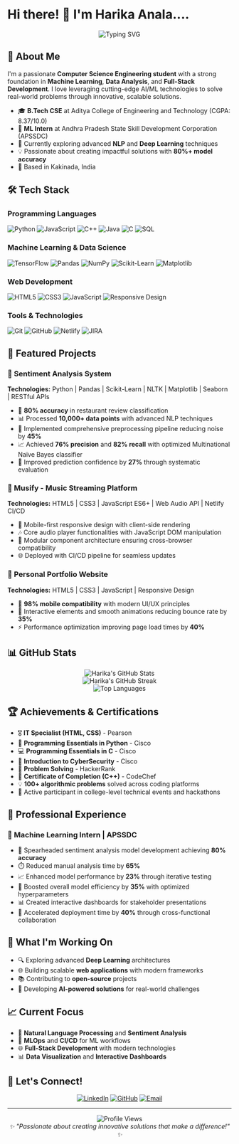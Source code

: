 # Hi there! 👋 I'm Harika Anala....

<div align="center">
  <img src="https://readme-typing-svg.herokuapp.com?font=Fira+Code&pause=1000&color=2E9BF7&center=true&vCenter=true&width=435&lines=Computer+Science+Engineering+Student;Machine+Learning+Enthusiast;Full-Stack+Developer;AI%2FML+Problem+Solver" alt="Typing SVG" />
</div>

## 🚀 About Me

I'm a passionate **Computer Science Engineering student** with a strong foundation in **Machine Learning**, **Data Analysis**, and **Full-Stack Development**. I love leveraging cutting-edge AI/ML technologies to solve real-world problems through innovative, scalable solutions.

- 🎓 **B.Tech CSE** at Aditya College of Engineering and Technology (CGPA: 8.37/10.0)
- 🔬 **ML Intern** at Andhra Pradesh State Skill Development Corporation (APSSDC)
- 🌱 Currently exploring advanced **NLP** and **Deep Learning** techniques
- 💡 Passionate about creating impactful solutions with **80%+ model accuracy**
- 📍 Based in Kakinada, India

## 🛠️ Tech Stack

### Programming Languages
![Python](https://img.shields.io/badge/Python-3776AB?style=for-the-badge&logo=python&logoColor=white)
![JavaScript](https://img.shields.io/badge/JavaScript-F7DF1E?style=for-the-badge&logo=javascript&logoColor=black)
![C++](https://img.shields.io/badge/C%2B%2B-00599C?style=for-the-badge&logo=c%2B%2B&logoColor=white)
![Java](https://img.shields.io/badge/Java-ED8B00?style=for-the-badge&logo=java&logoColor=white)
![C](https://img.shields.io/badge/C-00599C?style=for-the-badge&logo=c&logoColor=white)
![SQL](https://img.shields.io/badge/SQL-4479A1?style=for-the-badge&logo=mysql&logoColor=white)

### Machine Learning & Data Science
![TensorFlow](https://img.shields.io/badge/TensorFlow-FF6F00?style=for-the-badge&logo=tensorflow&logoColor=white)
![Pandas](https://img.shields.io/badge/Pandas-150458?style=for-the-badge&logo=pandas&logoColor=white)
![NumPy](https://img.shields.io/badge/NumPy-013243?style=for-the-badge&logo=numpy&logoColor=white)
![Scikit-Learn](https://img.shields.io/badge/Scikit--Learn-F7931E?style=for-the-badge&logo=scikit-learn&logoColor=white)
![Matplotlib](https://img.shields.io/badge/Matplotlib-11557c?style=for-the-badge&logo=python&logoColor=white)

### Web Development
![HTML5](https://img.shields.io/badge/HTML5-E34F26?style=for-the-badge&logo=html5&logoColor=white)
![CSS3](https://img.shields.io/badge/CSS3-1572B6?style=for-the-badge&logo=css3&logoColor=white)
![JavaScript](https://img.shields.io/badge/JavaScript-F7DF1E?style=for-the-badge&logo=javascript&logoColor=black)
![Responsive Design](https://img.shields.io/badge/Responsive%20Design-06D6A0?style=for-the-badge&logo=css3&logoColor=white)

### Tools & Technologies
![Git](https://img.shields.io/badge/Git-F05032?style=for-the-badge&logo=git&logoColor=white)
![GitHub](https://img.shields.io/badge/GitHub-181717?style=for-the-badge&logo=github&logoColor=white)
![Netlify](https://img.shields.io/badge/Netlify-00C7B7?style=for-the-badge&logo=netlify&logoColor=white)
![JIRA](https://img.shields.io/badge/JIRA-0052CC?style=for-the-badge&logo=jira&logoColor=white)

## 🎯 Featured Projects

### 🤖 Sentiment Analysis System
**Technologies:** Python | Pandas | Scikit-Learn | NLTK | Matplotlib | Seaborn | RESTful APIs

- 🎯 **80% accuracy** in restaurant review classification
- 📊 Processed **10,000+ data points** with advanced NLP techniques
- 🔧 Implemented comprehensive preprocessing pipeline reducing noise by **45%**
- 📈 Achieved **76% precision** and **82% recall** with optimized Multinational Naïve Bayes classifier
- 🚀 Improved prediction confidence by **27%** through systematic evaluation

### 🎵 Musify - Music Streaming Platform
**Technologies:** HTML5 | CSS3 | JavaScript ES6+ | Web Audio API | Netlify CI/CD

- 📱 Mobile-first responsive design with client-side rendering
- 🎶 Core audio player functionalities with JavaScript DOM manipulation
- 🧩 Modular component architecture ensuring cross-browser compatibility
- 🌐 Deployed with CI/CD pipeline for seamless updates

### 💼 Personal Portfolio Website
**Technologies:** HTML5 | CSS3 | JavaScript | Responsive Design

- 📱 **98% mobile compatibility** with modern UI/UX principles
- 🎨 Interactive elements and smooth animations reducing bounce rate by **35%**
- ⚡ Performance optimization improving page load times by **40%**

## 📊 GitHub Stats

<div align="center">
  <img src="https://github-readme-stats.vercel.app/api?username=HARIKA2026&show_icons=true&theme=tokyonight&hide_border=true" alt="Harika's GitHub Stats" />
</div>

<div align="center">
  <img src="https://github-readme-streak-stats.herokuapp.com/?user=HARIKA2026&theme=tokyonight&hide_border=true" alt="Harika's GitHub Streak" />
</div>

<div align="center">
  <img src="https://github-readme-stats.vercel.app/api/top-langs/?username=HARIKA2026&layout=compact&theme=tokyonight&hide_border=true" alt="Top Languages" />
</div>

## 🏆 Achievements & Certifications

- 🎖️ **IT Specialist (HTML, CSS)** - Pearson
- 🐍 **Programming Essentials in Python** - Cisco
- 💻 **Programming Essentials in C** - Cisco
- 🔐 **Introduction to CyberSecurity** - Cisco
- 🧩 **Problem Solving** - HackerRank
- 🏅 **Certificate of Completion (C++)** - CodeChef
- 💡 **100+ algorithmic problems** solved across coding platforms
- 🚀 Active participant in college-level technical events and hackathons

## 💼 Professional Experience

### 🔬 Machine Learning Intern | APSSDC
- 🎯 Spearheaded sentiment analysis model development achieving **80% accuracy**
- ⏱️ Reduced manual analysis time by **65%**
- 📈 Enhanced model performance by **23%** through iterative testing
- 🚀 Boosted overall model efficiency by **35%** with optimized hyperparameters
- 📊 Created interactive dashboards for stakeholder presentations
- 🤝 Accelerated deployment time by **40%** through cross-functional collaboration

## 🌟 What I'm Working On

- 🔍 Exploring advanced **Deep Learning** architectures
- 🌐 Building scalable **web applications** with modern frameworks
- 📚 Contributing to **open-source** projects
- 🎯 Developing **AI-powered solutions** for real-world challenges

## 📈 Current Focus

- 🤖 **Natural Language Processing** and **Sentiment Analysis**
- 🔄 **MLOps** and **CI/CD** for ML workflows
- 🌐 **Full-Stack Development** with modern technologies
- 📊 **Data Visualization** and **Interactive Dashboards**

## 🤝 Let's Connect!

<div align="center">
  
[![LinkedIn](https://img.shields.io/badge/LinkedIn-0077B5?style=for-the-badge&logo=linkedin&logoColor=white)](https://linkedin.com/in/harika-anala)
[![GitHub](https://img.shields.io/badge/GitHub-181717?style=for-the-badge&logo=github&logoColor=white)](https://github.com/HARIKA2026)
[![Email](https://img.shields.io/badge/Email-D14836?style=for-the-badge&logo=gmail&logoColor=white)](mailto:harika.anala@gmail.com)

</div>

---

<div align="center">
  <img src="https://komarev.com/ghpvc/?username=HARIKA2026&color=blueviolet&style=flat-square&label=Profile+Views" alt="Profile Views" />
</div>

<div align="center">
  <i>✨ "Passionate about creating innovative solutions that make a difference!" ✨</i>
</div>

